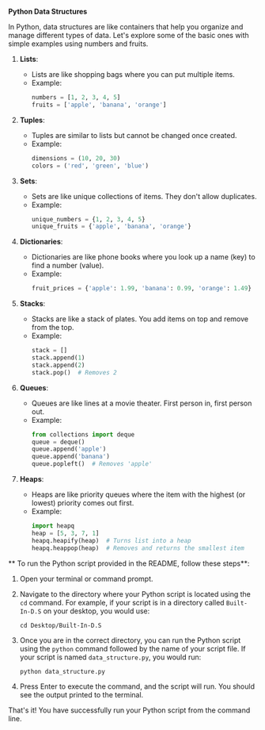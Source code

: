 **Python Data Structures**

In Python, data structures are like containers that help you organize and manage different types of data. Let's explore some of the basic ones with simple examples using numbers and fruits.

1. **Lists**:
   - Lists are like shopping bags where you can put multiple items.
   - Example:
     ```python
     numbers = [1, 2, 3, 4, 5]
     fruits = ['apple', 'banana', 'orange']
     ```

2. **Tuples**:
   - Tuples are similar to lists but cannot be changed once created.
   - Example:
     ```python
     dimensions = (10, 20, 30)
     colors = ('red', 'green', 'blue')
     ```

3. **Sets**:
   - Sets are like unique collections of items. They don't allow duplicates.
   - Example:
     ```python
     unique_numbers = {1, 2, 3, 4, 5}
     unique_fruits = {'apple', 'banana', 'orange'}
     ```

4. **Dictionaries**:
   - Dictionaries are like phone books where you look up a name (key) to find a number (value).
   - Example:
     ```python
     fruit_prices = {'apple': 1.99, 'banana': 0.99, 'orange': 1.49}
     ```

5. **Stacks**:
   - Stacks are like a stack of plates. You add items on top and remove from the top.
   - Example:
     ```python
     stack = []
     stack.append(1)
     stack.append(2)
     stack.pop()  # Removes 2
     ```

6. **Queues**:
   - Queues are like lines at a movie theater. First person in, first person out.
   - Example:
     ```python
     from collections import deque
     queue = deque()
     queue.append('apple')
     queue.append('banana')
     queue.popleft()  # Removes 'apple'
     ```

7. **Heaps**:
   - Heaps are like priority queues where the item with the highest (or lowest) priority comes out first.
   - Example:
     ```python
     import heapq
     heap = [5, 3, 7, 1]
     heapq.heapify(heap)  # Turns list into a heap
     heapq.heappop(heap)  # Removes and returns the smallest item
     ```

** To run the Python script provided in the README, follow these steps**:

1. Open your terminal or command prompt.

2. Navigate to the directory where your Python script is located using the `cd` command. For example, if your script is in a directory called `Built-In-D.S` on your desktop, you would use:
   ```
   cd Desktop/Built-In-D.S
   ```

3. Once you are in the correct directory, you can run the Python script using the `python` command followed by the name of your script file. If your script is named `data_structure.py`, you would run:
   ```
   python data_structure.py
   ```

4. Press Enter to execute the command, and the script will run. You should see the output printed to the terminal.

That's it! You have successfully run your Python script from the command line.
